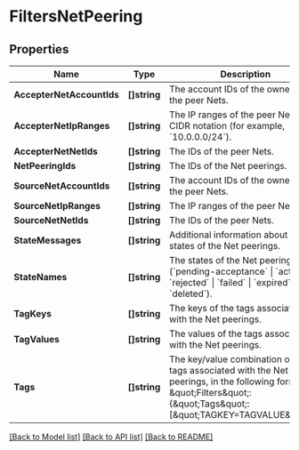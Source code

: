 # FiltersNetPeering

## Properties

Name | Type | Description | Notes
------------ | ------------- | ------------- | -------------
**AccepterNetAccountIds** | **[]string** | The account IDs of the owners of the peer Nets. | [optional] 
**AccepterNetIpRanges** | **[]string** | The IP ranges of the peer Nets, in CIDR notation (for example, &#x60;10.0.0.0/24&#x60;). | [optional] 
**AccepterNetNetIds** | **[]string** | The IDs of the peer Nets. | [optional] 
**NetPeeringIds** | **[]string** | The IDs of the Net peerings. | [optional] 
**SourceNetAccountIds** | **[]string** | The account IDs of the owners of the peer Nets. | [optional] 
**SourceNetIpRanges** | **[]string** | The IP ranges of the peer Nets. | [optional] 
**SourceNetNetIds** | **[]string** | The IDs of the peer Nets. | [optional] 
**StateMessages** | **[]string** | Additional information about the states of the Net peerings. | [optional] 
**StateNames** | **[]string** | The states of the Net peerings (&#x60;pending-acceptance&#x60; \\| &#x60;active&#x60; \\| &#x60;rejected&#x60; \\| &#x60;failed&#x60; \\| &#x60;expired&#x60; \\| &#x60;deleted&#x60;). | [optional] 
**TagKeys** | **[]string** | The keys of the tags associated with the Net peerings. | [optional] 
**TagValues** | **[]string** | The values of the tags associated with the Net peerings. | [optional] 
**Tags** | **[]string** | The key/value combination of the tags associated with the Net peerings, in the following format: &amp;quot;Filters&amp;quot;:{&amp;quot;Tags&amp;quot;:[&amp;quot;TAGKEY&#x3D;TAGVALUE&amp;quot;]}. | [optional] 

[[Back to Model list]](../README.md#documentation-for-models) [[Back to API list]](../README.md#documentation-for-api-endpoints) [[Back to README]](../README.md)


